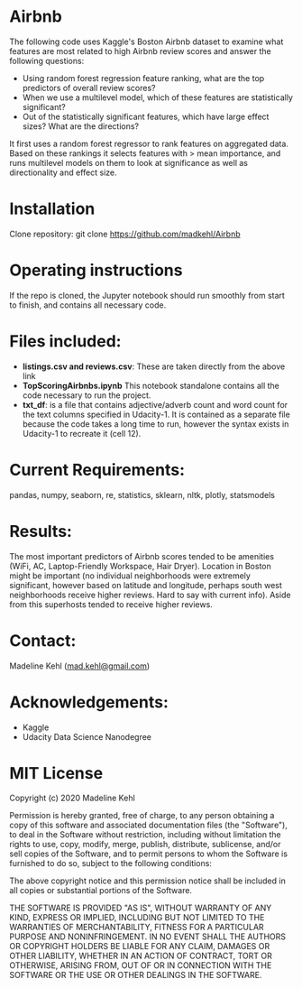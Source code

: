 # Airbnb

The following code uses Kaggle's Boston Airbnb dataset to examine what features are most related to high Airbnb review scores and answer the following questions:  

* Using random forest regression feature ranking, what are the top predictors of overall review scores?
* When we use a multilevel model, which of these features are statistically significant?
* Out of the statistically significant features, which have large effect sizes? What are the directions?


It first uses a random forest regressor to rank features on aggregated data. Based on these rankings it selects features with > mean importance, and runs multilevel models on them to look at significance as well as directionality and effect size.   

# Installation
      
Clone repository: git clone https://github.com/madkehl/Airbnb

# Operating instructions

If the repo is cloned, the Jupyter notebook should run smoothly from start to finish, and contains all necessary code.

# Files included:

* **listings.csv and reviews.csv**:  These are taken directly from the above link
* **TopScoringAirbnbs.ipynb**  This notebook standalone contains all the code necessary to run the project.  
* **txt_df**: is a file that contains adjective/adverb count and word count for the text columns specified in Udacity-1.  It is contained as a separate file because the code takes a long time to run, however the syntax exists in Udacity-1 to recreate it (cell 12).

# Current Requirements:
pandas, numpy, seaborn, re, statistics, sklearn, nltk, plotly, statsmodels

# Results:

The most important predictors of Airbnb scores tended to be amenities (WiFi, AC, Laptop-Friendly Workspace, Hair Dryer).  Location in Boston might be important (no individual neighborhoods were extremely significant, however based on latitude and longitude, perhaps south west neighborhoods receive higher reviews.  Hard to say with current info).  Aside from this superhosts tended to receive higher reviews.    


# Contact: 

Madeline Kehl (mad.kehl@gmail.com)

# Acknowledgements:

* Kaggle 
* Udacity Data Science Nanodegree



# MIT License

Copyright (c) 2020 Madeline Kehl

Permission is hereby granted, free of charge, to any person obtaining a copy
of this software and associated documentation files (the "Software"), to deal
in the Software without restriction, including without limitation the rights
to use, copy, modify, merge, publish, distribute, sublicense, and/or sell
copies of the Software, and to permit persons to whom the Software is
furnished to do so, subject to the following conditions:

The above copyright notice and this permission notice shall be included in all
copies or substantial portions of the Software.

THE SOFTWARE IS PROVIDED "AS IS", WITHOUT WARRANTY OF ANY KIND, EXPRESS OR
IMPLIED, INCLUDING BUT NOT LIMITED TO THE WARRANTIES OF MERCHANTABILITY,
FITNESS FOR A PARTICULAR PURPOSE AND NONINFRINGEMENT. IN NO EVENT SHALL THE
AUTHORS OR COPYRIGHT HOLDERS BE LIABLE FOR ANY CLAIM, DAMAGES OR OTHER
LIABILITY, WHETHER IN AN ACTION OF CONTRACT, TORT OR OTHERWISE, ARISING FROM,
OUT OF OR IN CONNECTION WITH THE SOFTWARE OR THE USE OR OTHER DEALINGS IN THE
SOFTWARE.
